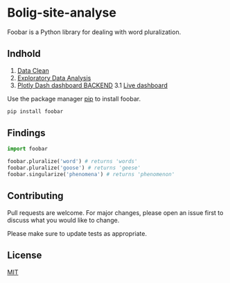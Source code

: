 # Bolig-site-analyse

Foobar is a Python library for dealing with word pluralization.

## Indhold

1. [Data Clean](https://github.com/MadsJC/Bolig-site-analyse/blob/master/PYTHON%20-%20Data%20Clean.ipynb)
2. [Exploratory Data Analysis](https://github.com/MadsJC/Bolig-site-analyse/blob/master/PYTHON%20-%20Data%20Clean.ipynb)
3. [Plotly Dash dashboard BACKEND](https://github.com/MadsJC/Bolig-site-analyse/blob/master/PYTHON%20-%20Data%20Clean.ipynb)
  3.1 [Live dashboard](https://mc-livebolig.herokuapp.com/)


Use the package manager [pip](https://pip.pypa.io/en/stable/) to install foobar.

```bash
pip install foobar
```

## Findings

```python
import foobar

foobar.pluralize('word') # returns 'words'
foobar.pluralize('goose') # returns 'geese'
foobar.singularize('phenomena') # returns 'phenomenon'
```

## Contributing
Pull requests are welcome. For major changes, please open an issue first to discuss what you would like to change.

Please make sure to update tests as appropriate.

## License
[MIT](https://choosealicense.com/licenses/mit/)
